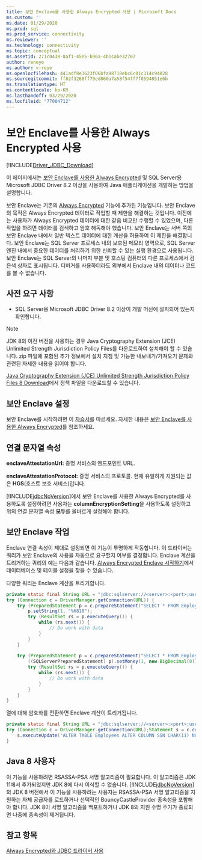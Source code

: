 ```yaml
---
title: 보안 Enclave를 사용한 Always Encrypted 사용 | Microsoft Docs
ms.custom: ''
ms.date: 01/29/2020
ms.prod: sql
ms.prod_service: connectivity
ms.reviewer: ''
ms.technology: connectivity
ms.topic: conceptual
ms.assetid: 271c0438-8af1-45e5-b96a-4b1cabe32707
author: reneye
ms.author: v-reye
ms.openlocfilehash: 441adf8e3623f06bfa98718ebc6c01c314c94828
ms.sourcegitcommit: ff82f3260ff79ed860a7a58f54ff7f0594851e6b
ms.translationtype: HT
ms.contentlocale: ko-KR
ms.lasthandoff: 03/29/2020
ms.locfileid: "77004712"
---
```

# <a name="using-always-encrypted-with-the-secure-enclaves"></a>보안 Enclave를 사용한 Always Encrypted 사용
[!INCLUDE[Driver_JDBC_Download](../../includes/driver_jdbc_download.md)]

이 페이지에서는 [보안 Enclave를 사용한 Always Encrypted](../../relational-databases/security/encryption/always-encrypted-enclaves.md) 및 SQL Server용 Microsoft JDBC Driver 8.2 이상을 사용하여 Java 애플리케이션을 개발하는 방법을 설명합니다.

보안 Enclave는 기존의 [Always Encrypted](../../relational-databases/security/encryption/always-encrypted-database-engine.md) 기능에 추가된 기능입니다. 보안 Enclave의 목적은 Always Encrypted 데이터로 작업할 때 제한을 해결하는 것입니다. 이전에는 사용자가 Always Encrypted 데이터에 대한 같음 비교만 수행할 수 있었으며, 다른 작업을 하려면 데이터를 검색하고 암호 해독해야 했습니다. 보안 Enclave는 서버 쪽의 보안 Enclave 내에서 일반 텍스트 데이터에 대한 계산을 허용하여 이 제한을 해결합니다. 보안 Enclave는 SQL Server 프로세스 내의 보호된 메모리 영역으로, SQL Server 엔진 내에서 중요한 데이터를 처리하기 위한 신뢰할 수 있는 실행 환경으로 사용됩니다. 보안 Enclave는 SQL Server의 나머지 부분 및 호스팅 컴퓨터의 다른 프로세스에서 검은색 상자로 표시됩니다. 디버거를 사용하더라도 외부에서 Enclave 내의 데이터나 코드를 볼 수 없습니다.

## <a name="prerequisites"></a>사전 요구 사항
- SQL Server용 Microsoft JDBC Driver 8.2 이상이 개발 머신에 설치되어 있는지 확인합니다. 

> [!Note]
> JDK 8의 이전 버전을 사용하는 경우 Java Cryptography Extension (JCE) Unlimited Strength Jurisdiction Policy Files를 다운로드하여 설치해야 할 수 있습니다. zip 파일에 포함된 추가 정보에서 설치 지침 및 가능한 내보내기/가져오기 문제와 관련된 자세한 내용을 읽어야 합니다.  
>
> [Java Cryptography Extension (JCE) Unlimited Strength Jurisdiction Policy Files 8 Download](https://www.oracle.com/technetwork/java/javase/downloads/jce8-download-2133166.html)에서 정책 파일을 다운로드할 수 있습니다.

## <a name="setting-up-secure-enclaves"></a>보안 Enclave 설정
보안 Enclave를 시작하려면 이 [자습서](../../relational-databases/security/tutorial-getting-started-with-always-encrypted-enclaves.md)를 따르세요. 자세한 내용은 [보안 Enclave를 사용한 Always Encrypted](../../relational-databases/security/encryption/always-encrypted-enclaves.md)를 참조하세요.

## <a name="connection-string-properties"></a>연결 문자열 속성
**enclaveAttestationUrl:** 증명 서비스의 엔드포인트 URL.

**enclaveAttestationProtocol:** 증명 서비스의 프로토콜. 현재 유일하게 지원되는 값은 **HGS**(호스트 보호 서비스)입니다.

[!INCLUDE[jdbcNoVersion](../../includes/jdbcnoversion_md.md)]에서 보안 Enclave를 사용한 Always Encrypted를 사용하도록 설정하려면 사용자는 **columnEncryptionSetting**을 사용하도록 설정하고 위의 연결 문자열 속성 **모두**를 올바르게 설정해야 합니다.

## <a name="working-with-secure-enclaves"></a>보안 Enclave 작업
Enclave 연결 속성이 제대로 설정되면 이 기능이 투명하게 작동합니다. 이 드라이버는 쿼리가 보안 Enclave의 사용을 자동으로 요구할지 여부를 결정합니다. Enclave 계산을 트리거하는 쿼리의 예는 다음과 같습니다. [Always Encrypted Enclave 시작하기](../../relational-databases/security/tutorial-getting-started-with-always-encrypted-enclaves.md)에서 데이터베이스 및 테이블 설정을 찾을 수 있습니다.

다양한 쿼리는 Enclave 계산을 트리거합니다.
```java
private static final String URL = "jdbc:sqlserver://<server>:<port>;user=<username>;password=<password>;databaseName=ContosoHR;columnEncryptionSetting=enabled;enclaveAttestationUrl=<attestation-url>;enclaveAttestationProtocol=<attestation-protocol>;";
try (Connection c = DriverManager.getConnection(URL)) {
    try (PreparedStatement p = c.prepareStatement("SELECT * FROM Employees WHERE SSN LIKE ?")) {
        p.setString(1, "%6818");
        try (ResultSet rs = p.executeQuery()) {
            while (rs.next()) {
                // Do work with data
            }
        }
    }
    
    try (PreparedStatement p = c.prepareStatement("SELECT * FROM Employees WHERE SALARY > ?")) {
        ((SQLServerPreparedStatement) p).setMoney(1, new BigDecimal(0));
        try (ResultSet rs = p.executeQuery()) {
            while (rs.next()) {
                // Do work with data
            }
        }
    }
}
```

열에 대해 암호화를 전환하면 Enclave 계산이 트리거됩니다.
```java
private static final String URL = "jdbc:sqlserver://<server>:<port>;user=<username>;password=<password>;databaseName=ContosoHR;columnEncryptionSetting=enabled;enclaveAttestationUrl=<attestation-url>;enclaveAttestationProtocol=<attestation-protocol>;";
try (Connection c = DriverManager.getConnection(URL);Statement s = c.createStatement()) {
    s.executeUpdate("ALTER TABLE Employees ALTER COLUMN SSN CHAR(11) NULL WITH (ONLINE = ON)");
}
```

## <a name="java-8-users"></a>Java 8 사용자
이 기능을 사용하려면 RSASSA-PSA 서명 알고리즘이 필요합니다. 이 알고리즘은 JDK 11에서 추가되었지만 JDK 8에 다시 이식할 수 없습니다. [!INCLUDE[jdbcNoVersion](../../includes/jdbcnoversion_md.md)]의 JDK 8 버전에서 이 기능을 사용하려는 사용자는 RSASSA-PSA 서명 알고리즘을 지원하는 자체 공급자를 로드하거나 선택적인 BouncyCastleProvider 종속성을 포함해야 합니다. JDK 8이 서명 알고리즘을 백포트하거나 JDK 8의 지원 수명 주기가 종료되면 나중에 종속성이 제거됩니다.

## <a name="see-also"></a>참고 항목
[Always Encrypted와 JDBC 드라이버 사용](../../connect/jdbc/using-always-encrypted-with-the-jdbc-driver.md)  